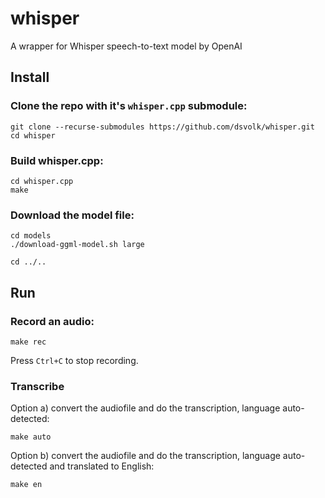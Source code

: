 # whisper
A wrapper for Whisper speech-to-text model by OpenAI

## Install
### Clone the repo with it's `whisper.cpp` submodule:
```
git clone --recurse-submodules https://github.com/dsvolk/whisper.git
cd whisper
```

### Build whisper.cpp:
```
cd whisper.cpp
make
```

### Download the model file:
```
cd models
./download-ggml-model.sh large
```

```
cd ../..
```

## Run
### Record an audio:
```
make rec
```
Press `Ctrl+C` to stop recording.

### Transcribe
Option a) convert the audiofile and do the transcription, language auto-detected:
```
make auto
```

Option b) convert the audiofile and do the transcription, language auto-detected and translated to English:
```
make en
```
